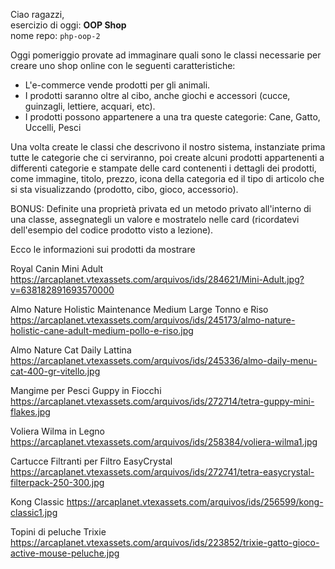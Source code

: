 Ciao ragazzi,<br>
esercizio di oggi: **OOP Shop**<br>
nome repo: `php-oop-2`

Oggi pomeriggio provate ad immaginare quali sono le classi necessarie per creare uno shop online con le seguenti caratteristiche:

- L'e-commerce vende prodotti per gli animali.
- I prodotti saranno oltre al cibo, anche giochi e accessori (cucce, guinzagli, lettiere, acquari, etc).
- I prodotti possono appartenere a una tra queste categorie:
Cane, Gatto, Uccelli, Pesci

Una volta create le classi che descrivono il nostro sistema, instanziate prima tutte le categorie che ci serviranno, poi create alcuni prodotti appartenenti a differenti categorie  e stampate delle card contenenti i dettagli dei prodotti, come immagine, titolo, prezzo, icona della categoria ed il tipo di articolo che si sta visualizzando (prodotto, cibo, gioco, accessorio).

BONUS:
Definite una proprietà privata ed un metodo privato all'interno di una classe, assegnategli un valore e mostratelo nelle card (ricordatevi dell'esempio del codice prodotto visto a lezione).

Ecco le informazioni sui prodotti da mostrare

Royal Canin Mini Adult
https://arcaplanet.vtexassets.com/arquivos/ids/284621/Mini-Adult.jpg?v=638182891693570000

Almo Nature Holistic Maintenance Medium Large Tonno e Riso
https://arcaplanet.vtexassets.com/arquivos/ids/245173/almo-nature-holistic-cane-adult-medium-pollo-e-riso.jpg

Almo Nature Cat Daily Lattina
https://arcaplanet.vtexassets.com/arquivos/ids/245336/almo-daily-menu-cat-400-gr-vitello.jpg

Mangime per Pesci Guppy in Fiocchi
https://arcaplanet.vtexassets.com/arquivos/ids/272714/tetra-guppy-mini-flakes.jpg

Voliera Wilma in Legno
https://arcaplanet.vtexassets.com/arquivos/ids/258384/voliera-wilma1.jpg

Cartucce Filtranti per Filtro EasyCrystal
https://arcaplanet.vtexassets.com/arquivos/ids/272741/tetra-easycrystal-filterpack-250-300.jpg

Kong Classic
https://arcaplanet.vtexassets.com/arquivos/ids/256599/kong-classic1.jpg

Topini di peluche Trixie
https://arcaplanet.vtexassets.com/arquivos/ids/223852/trixie-gatto-gioco-active-mouse-peluche.jpg